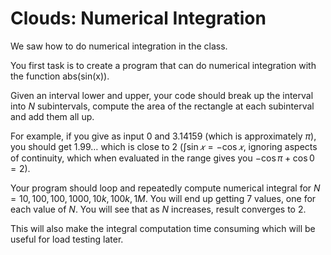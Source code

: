 # Clouds: Numerical Integration 

We saw how to do numerical integration in the class. 

You first task is to create a program that can do numerical integration with the function abs(sin(x)). 

Given an interval lower and upper, your code should break up the interval into $N$ subintervals, compute the area of the rectangle at each subinterval and add them all up. 

For example, if you give as input 0 and 3.14159 (which is approximately $\pi$), you should get $1.99…$ which is close to $2$ ($\int \sin 𝑥 = − \cos 𝑥$, ignoring aspects of continuity, which when evaluated in the range gives you $- \cos \pi + \cos 0 = 2$). 

Your program should loop and repeatedly compute numerical integral for $N = 10, 100, 100, 1000, 10k, 100k, 1M$. You will end up getting 7 values, one for each value of $N$. You will see that as $N$ increases, result converges to 2. 

This will also make the integral computation time consuming which will be useful for load testing later.
